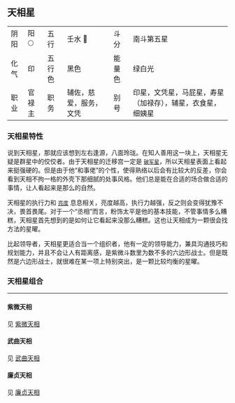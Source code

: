 ## 天相星 <Badge type="warning" text="命宫出现概率≈4.15%" />

<table class="star-card">
  <tr>
    <td>阴阳</td>
    <td>阳 🌕</td>
    <td>五行</td>
    <td>壬水 🌊</td>
    <td>斗分</td>
    <td>南斗第五星</td>
  </tr>
  <tr>
    <td>化气</td>
    <td>印</td>
    <td>五行色</td>
    <td>黑色</td>
    <td>能量色</td>
    <td>绿白光</td>
  </tr>
  <tr>
    <td>职业</td>
    <td>官禄主</td>
    <td>职务</td>
    <td>辅佐，慈爱，服务，文凭</td>
    <td>别号</td>
    <td>印星，文凭星，马屁星，寿星（加禄存），辅星，衣食星，细姨星</td>
  </tr> 
</table>

### 天相星特性

说到天相星，那就应该想到左右逢源，八面玲珑。在知人善用这一块上，天相星无疑是群星中的佼佼者。由于天相星的迁移宫一定是 [`破军星`](#破军星)，所以天相星表面上看起来挺强硬的。但是由于他“和事佬”的个性，使得熟络以后会有比较大的反差，你会看到天相不拘一格的外壳下那细腻的处事风格。他们总是能在合适的场合做合适的事情，让人看起来是那么的自然。

天相星的执行力和 [`亮度`](./star.md#星曜的亮度) 息息相关，亮度越高，执行力越强，反之则会变得犹豫不决，畏首畏尾。对于一个“丞相”而言，粉饰太平是他的基本技能，不管事情多么糟糕，天相星首先想到的是如何让它看起来没那么糟糕。这也让天相成为一颗很会找方法的星曜。

比起领导者，天相星更适合当一个组织者，他有一定的领导能力，兼具沟通技巧和规划能力，并且不会让人有距离感，是紫微斗数里为数不多的六边形战士。但是既然是六边形战士，就很难在某一项上特别突出，是一颗比较均衡的星曜。

### 天相星组合

---

#### 紫微天相 <Badge type="warning" text="命宫出现概率≈1.44%" />

见 [紫微天相](#紫微天相)

#### 武曲天相 <Badge type="warning" text="命宫出现概率≈1.28%" />

见 [武曲天相](#武曲天相)

#### 廉贞天相 <Badge type="warning" text="命宫出现概率≈1.46%" />

见 [廉贞天相](#廉贞天相)
